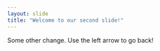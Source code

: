 ```yaml
---
layout: slide
title: "Welcome to our second slide!"
---
```

Some other change.
Use the left arrow to go back!
